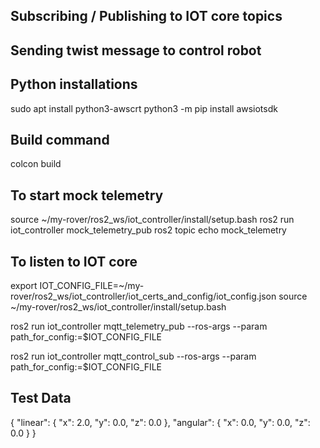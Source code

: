 ## Subscribing / Publishing to IOT core topics 
## Sending twist message to control robot

## Python installations
sudo apt install python3-awscrt
python3 -m pip install awsiotsdk

## Build command
colcon build

## To start mock telemetry

source ~/my-rover/ros2_ws/iot_controller/install/setup.bash
ros2 run iot_controller mock_telemetry_pub
ros2 topic echo mock_telemetry

## To listen to IOT core

export IOT_CONFIG_FILE=~/my-rover/ros2_ws/iot_controller/iot_certs_and_config/iot_config.json
source ~/my-rover/ros2_ws/iot_controller/install/setup.bash

ros2 run iot_controller mqtt_telemetry_pub --ros-args --param path_for_config:=$IOT_CONFIG_FILE

ros2 run iot_controller mqtt_control_sub --ros-args --param path_for_config:=$IOT_CONFIG_FILE


## Test Data

{
  "linear": {
    "x": 2.0,
    "y": 0.0,
    "z": 0.0
  },
  "angular": {
    "x": 0.0,
    "y": 0.0,
    "z": 0.0
  }
}
